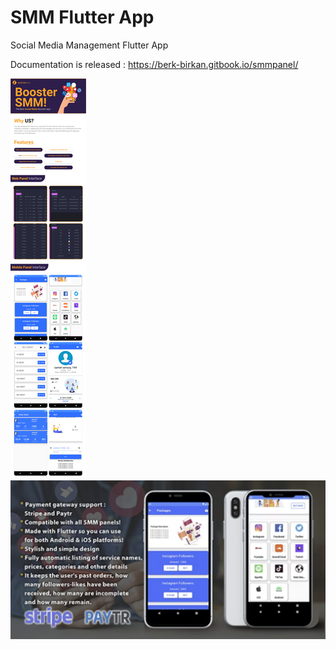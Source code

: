 # SMM Flutter App
Social Media Management Flutter App

Documentation is released : https://berk-birkan.gitbook.io/smmpanel/


![alt text](https://github.com/berkbirkan/SMM-MobileApp-Flutter/blob/main/smmmobile1.png "SMM Mobile App")
![alt text](https://github.com/berkbirkan/SMM-MobileApp-Flutter/blob/main/smmmobile2.png "SMM Mobile App")

